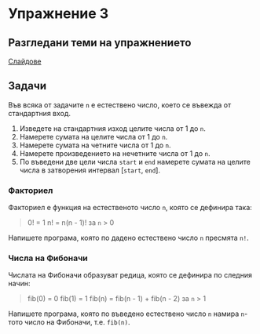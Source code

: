 Упражнение 3
============

Разгледани теми на упражнението
-------------------------------
[Слайдове](https://speakerdeck.com/dimitaruzunov/uvod-v-proghramiranieto-3)

Задачи
------
Във всяка от задачите `n` е естествено число,
което се въвежда от стандартния вход.

1. Изведете на стандартния изход целите числа от 1 до `n`.
2. Намерете сумата на целите числа от 1 до `n`.
3. Намерете сумата на четните числа от 1 до `n`.
4. Намерете произведението на нечетните числа от 1 до `n`.
5. По въведени две цели числа `start` и `end`
намерете сумата на целите числа в затворения интервал [`start`, `end`].

### Факториел
Факториел е функция на естественото число `n`, която се дефинира така:
> 0! = 1
> n! = n(n - 1)! за `n` > 0

Напишете програма, която по дадено естествено число `n` пресмята `n!`.

### Числа на Фибоначи
Числата на Фибоначи образуват редица, която се дефинира по следния начин:
> fib(0) = 0
> fib(1) = 1
> fib(n) = fib(n - 1) + fib(n - 2) за `n` > 1

Напишете програма, която по въведено естествено число `n` намира
`n`-тото число на Фибоначи, т.е. `fib(n)`.
